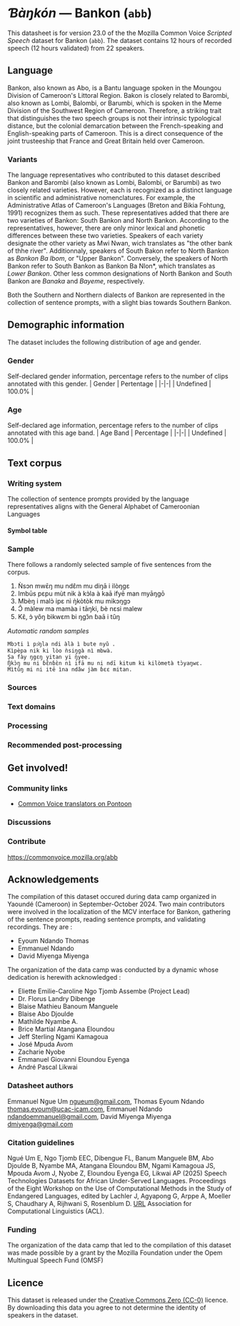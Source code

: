 # *Ɓàŋkón* &mdash; Bankon (`abb`)
This datasheet is for version 23.0 of the the Mozilla Common Voice *Scripted Speech* dataset 
for Bankon (`abb`). The dataset contains 12 hours of recorded
speech (12 hours validated) from 22 speakers.

## Language
Bankon, also known as Abo, is a Bantu language spoken in the Moungou Division of Cameroon's Littoral Region. Bakon is closely related to Barombi, also known as Lombi, Balombi, or Barumbi, which is spoken in the Meme Division of the Southwest Region of Cameroon. Therefore, a striking trait that distinguishes the two speech groups is not their intrinsic typological distance, but the colonial demarcation between the French-speaking and English-speaking parts of Cameroon. This is a direct consequence of the joint trusteeship that France and Great Britain held over Cameroon.
<!-- {{LANGUAGE_DESCRIPTION}} -->
<!-- Provide a brief (1-2 paragraph) description of your language -->

### Variants
The language representatives who contributed to this dataset described Bankon and Barombi (also known as Lombi, Balombi, or Barumbi) as two closely related varieties. However, each is recognized as a distinct language in scientific and administrative nomenclatures. For example, the Administrative Atlas of Cameroon's Languages (Breton and Bikia Fohtung, 1991) recognizes them as such. These representatives added that there are two varieties of Bankon: South Bankon and North Bankon. According to the representatives, however, there are only minor lexical and phonetic differences between these two varieties. Speakers of each variety designate the other variety as Mwi Nwan, wich translates as "the other bank of thhe river". Additionnaly, speakers of South Bakon refer to North Bankon as *Bankon Ba Ibom*, or "Upper Bankon". Conversely, the speakers of North Bankon refer to South Bankon as Bankon Ba Nlon*, which translates as *Lower Bankon*. Other less common designations of North Bankon and South Bankon are *Banaka* and *Bayeme*, respectively.

Both the Southern and Northern dialects of Bankon are represented in the collection of sentence prompts, with a slight bias towards Southern Bankon.
<!-- {{VARIANT_DESCRIPTION}} -->
<!-- @ OPTIONAL @ -->
<!-- Describe the variants (MCV variants) of your language -->

## Demographic information
The dataset includes the following distribution of age and gender.
<!-- You can get a lot of the information in this section from https://analyzer.cv-toolbox.web.tr/browse -->

### Gender
Self-declared gender information, percentage refers to the number of clips annotated with this gender.
| Gender | Pertentage |
|-|-|
| Undefined | 100.0% |
<!-- {{GENDER_TABLE}} -->
<!-- @ AUTOMATICALLY GENERATED @ -->
<!-- | Gender | Frequency |
|--------|-----------|
| male, masculine | ? |
| undeclared | ? |
| female, feminine | ? | -->

### Age
Self-declared age information, percentage refers to the number of clips annotated with this age band.
| Age Band | Percentage |
|-|-|
| Undefined | 100.0% |
<!-- {{AGE_TABLE}} -->
<!-- @ AUTOMATICALLY GENERATED @ -->
<!-- | Age band | Frequency |
|----------|-----------|
| teens | ? |
| twenties | ? |
| thirties | ? |
| fourties | ? |
| fifties | ? |
   ...if other age ranges are present in your data, add rows... -->

## Text corpus
<!-- {{TEXT_CORPUS_DESCRIPTION}} -->
<!-- @ OPTIONAL @ -->
<!-- An overview of the text corpus, with information such as average length (in characters and words) of validated sentences. -->

### Writing system
The collection of sentence prompts provided by the language representatives aligns with the General Alphabet of Cameroonian Languages
<!-- {{WRITING_SYSTEM_DESCRIPTION}} -->
<!-- @ OPTIONAL @ -->
<!-- A description of the writing system (or writing systems) used in the text corpus -->

#### Symbol table
<!-- {{ALPHABET_TABLE}} -->
<!-- @ OPTIONAL @ -->
<!-- If the writing system is alphabetic, you can include the valid alphabet here -->

### Sample
There follows a randomly selected sample of five sentences from the corpus.

1. Ǹsɔn mwɛ̄ŋ mu ndɛ̂m mu diŋā i ilòŋgɛ
2. Imbūs pɛpu mùt nik à kɔ̀la à kaā ifyē man myāŋgō
3. Mbèŋ i malɔ̀ ipɛ nì ŋ̀kòtòk mu mikɔŋgɔ
4. Ɔ̂ màlew ma mamàa i tāŋki, ɓè nɛsi malew 
5. Kɛ̌, ɔ̀ yȏŋ bìkwɛm bi ŋgɔ̑n ɓaā i tȗŋ

*Automatic random samples*

```
Mbɔti ì pɔ᷇ŋla ndi àlà ì bute nyǔ .
Kìpèpa nik ki lòo ǹsiŋgà nì mbwà.
Sa fày ŋgɛŋ yitan yi ŋ̀yee.
Ŋ̀kɔ̀ŋ mu ni ɓɛ̂nɓɛ̀n nì ifā mu ni ndī kitum ki kilòmetà tɔ̀yaŋwɛ.
Mìtǔŋ mi ni itē ìna ndǎw jàm ɓɛɛ mitan.
```
<!-- {{SENTENCES_SAMPLE}} -->

### Sources
<!-- {{SOURCES_LIST}} -->
<!-- @ OPTIONAL @ -->
<!-- A list of sentence sources, can be curated to the top-N -->

### Text domains
<!-- {{TEXT_DOMAIN_DESCRIPTION}} -->
<!-- @ OPTIONAL @ -->
<!-- What text domains are represented in the corpus? -->

### Processing
<!-- {{PROCESSING_DESCRIPTION}} -->
<!-- @ OPTIONAL @ -->
<!-- How has the text data been processed -->

### Recommended post-processing
<!-- {{RECOMMENDED_POSTPROCESSING_DESCRIPTION}} -->
<!-- @ OPTIONAL @ -->
<!-- What should people do before they use the data, for example Unicode normalisation -->

## Get involved!

### Community links

* [Common Voice translators on Pontoon](https://pontoon.mozilla.org/abb/common-voice/contributors/)
<!-- {{COMMUNITY_LINKS_LIST}} -->
<!-- @ OPTIONAL @ -->
<!-- Links to community chats / fora -->

### Discussions
<!-- {{DISCUSSION_LINKS_LIST}} -->
<!-- @ OPTIONAL @ -->
<!-- Any links to discussions, for example on Discourse or other fora or blogs can be included here -->

### Contribute
https://commonvoice.mozilla.org/abb
<!-- {{CONTRIBUTE_LINKS_LIST}} -->
<!-- Here you can include links for how to contribute to the dataset -->

## Acknowledgements
The compilation of this dataset occured during data camp organized in Yaoundé (Cameroon) in September-October 2024. Two main contributors were involved in the localization of the MCV interface for Bankon, gathering of the sentence prompts, reading sentence prompts, and validating recordings. They are :
- Eyoum Ndando Thomas
- Emmanuel Ndando
- David Miyenga Miyenga

The organization of the data camp was conducted by a dynamic whose dedication is herewith acknowledged :
- Eliette Emilie-Caroline Ngo Tjomb Assembe (Project Lead)
- Dr. Florus Landry Dibenge
- Blaise Mathieu Banoum Manguele
- Blaise Abo Djoulde
- Mathilde Nyambe A.
- Brice Martial Atangana Eloundou
- Jeff Sterling Ngami Kamagoua
- José Mpuda Avom
- Zacharie Nyobe
- Emmanuel Giovanni Eloundou Eyenga
- André Pascal Likwai

### Datasheet authors
Emmanuel Ngue Um <ngueum@gmail.com>, Thomas Eyoum Ndando <thomas.eyoum@ucac-icam.com>, Emmanuel Ndando <ndandoemmanuel@gmail.com>, David Miyenga Miyenga <dmiyenga@gmail.com>
<!-- {{DATASHEET_AUTHORS_LIST}} -->
<!-- A list in the format of: Your Name <email@email.com> -->

### Citation guidelines
Ngué Um E, Ngo Tjomb EEC, Dibengue FL, Banum Manguele BM, Abo Djoulde B, Nyambe MA, Atangana Eloundou BM, Ngami Kamagoua JS, Mpouda Avom J, Nyobe Z, Eloundou Eyenga EG, Likwai AP (2025) Speech Technologies Datasets for African Under-Served Languages. Proceedings of the Eight Workshop on the Use of Computational Methods in the Study of Endangered Languages, edited by Lachler J, Agyapong G, Arppe A, Moeller S, Chaudhary A, Rijhwani S, Rosenblum D. [URL](https://aclanthology.org/2025.computel-main.pdf) 
Association for Computational Linguistics (ACL).
<!-- {{CITATION_DESCRIPTION}} -->
<!-- @ OPTIONAL @ -->
<!-- If you published a paper and would like people to cite it, you can include the BiBTeX here -->

### Funding
The organization of the data camp that led to the compilation of this dataset was made possible by a grant by the Mozilla Foundation under the Opem Multingual Speech Fund (OMSF)
<!-- {{FUNDING_DESCRIPTION}} -->
<!-- @ OPTIONAL @ -->
<!-- If you received any funding, you can include the acknowledgement here -->

## Licence
This dataset is released under the [Creative Commons Zero (CC-0)](https://creativecommons.org/public-domain/cc0/) licence. By downloading this data
you agree to not determine the identity of speakers in the dataset.